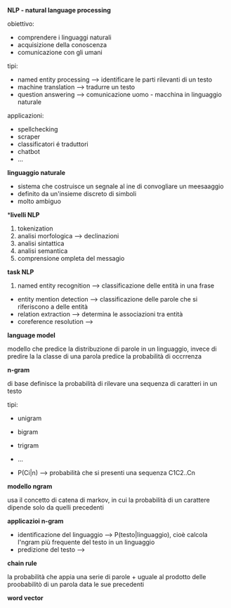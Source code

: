 **NLP - natural language processing**

obiettivo:
* comprendere i linguaggi naturali
* acquisizione della conoscenza
* comunicazione con gli umani

tipi:
* named entity processing --> identificare le parti rilevanti di un testo
* machine translation --> tradurre un testo
* question answering --> comunicazione uomo - macchina in linguaggio naturale

applicazioni:
* spellchecking
* scraper
* classificatori
é traduttori
* chatbot
* ...


**linguaggio naturale**

* sistema che costruisce un segnale al ine di convogliare un meesaaggio
* definito da un'insieme discreto di simboli
* molto ambiguo


***livelli NLP**

1. tokenization
2. analisi morfologica --> declinazioni
3. analisi sintattica
4. analisi semantica
5. comprensione ompleta del messagio

**task NLP**

1. named entity recognition --> classificazione delle entità in una frase
* entity mention detection --> classificazione delle parole che si riferiscono a delle entità
* relation extraction --> determina le associazioni tra entità
* coreference resolution -->


**language model**

modello che predice la distribuzione di parole in un linguaggio, invece di predire la la classe di una parola predice la probabilità di occrrenza

**n-gram**

di base definisce la probabilità di rilevare una sequenza di caratteri in un testo

tipi:
* unigram
* bigram
* trigram
* ...

* P(Ci|n) --> probabilità che si presenti una sequenza C1C2..Cn

**modello ngram**

usa il concetto di catena di markov, in cui la probabilità di un carattere dipende solo da quelli precedenti

**applicazioi n-gram**

* identificazione del linguaggio --> P(testo|linguaggio), cioè calcola l'ngram più frequente del testo in un linguaggio
* predizione del testo --> 

**chain rule**

la probabilità che appia una serie di parole + uguale al prodotto delle proobabilitò di un parola data le sue precedenti

**word vector**

